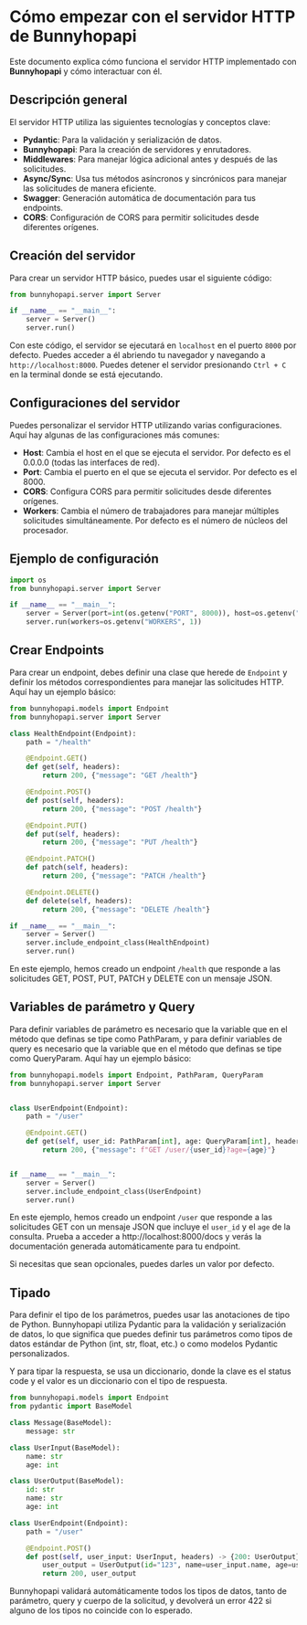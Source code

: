 # Cómo empezar con el servidor HTTP de Bunnyhopapi

Este documento explica cómo funciona el servidor HTTP implementado con **Bunnyhopapi** y cómo interactuar con él.

## Descripción general

El servidor HTTP utiliza las siguientes tecnologías y conceptos clave:

- **Pydantic**: Para la validación y serialización de datos.
- **Bunnyhopapi**: Para la creación de servidores y enrutadores.
- **Middlewares**: Para manejar lógica adicional antes y después de las solicitudes.
- **Async/Sync**: Usa tus métodos asíncronos y sincrónicos para manejar las solicitudes de manera eficiente.
- **Swagger**: Generación automática de documentación para tus endpoints.
- **CORS**: Configuración de CORS para permitir solicitudes desde diferentes orígenes.

## Creación del servidor

Para crear un servidor HTTP básico, puedes usar el siguiente código:

```python
from bunnyhopapi.server import Server

if __name__ == "__main__":
    server = Server()
    server.run()
```

Con este código, el servidor se ejecutará en `localhost` en el puerto `8000` por defecto. Puedes acceder a él abriendo tu navegador y navegando a `http://localhost:8000`.
Puedes detener el servidor presionando `Ctrl + C` en la terminal donde se está ejecutando.

## Configuraciones del servidor
Puedes personalizar el servidor HTTP utilizando varias configuraciones. Aquí hay algunas de las configuraciones más comunes:
- **Host**: Cambia el host en el que se ejecuta el servidor. Por defecto es el 0.0.0.0 (todas las interfaces de red).
- **Port**: Cambia el puerto en el que se ejecuta el servidor. Por defecto es el 8000.
- **CORS**: Configura CORS para permitir solicitudes desde diferentes orígenes.
- **Workers**: Cambia el número de trabajadores para manejar múltiples solicitudes simultáneamente. Por defecto es el número de núcleos del procesador.

## Ejemplo de configuración
```python
import os
from bunnyhopapi.server import Server

if __name__ == "__main__":
    server = Server(port=int(os.getenv("PORT", 8000)), host=os.getenv("HOST", "0.0.0.0"), cors=bool(os.getenv("CORS", False)))
    server.run(workers=os.getenv("WORKERS", 1))
```

## Crear Endpoints
Para crear un endpoint, debes definir una clase que herede de `Endpoint` y definir los métodos correspondientes para manejar las solicitudes HTTP. Aquí hay un ejemplo básico:

```python
from bunnyhopapi.models import Endpoint
from bunnyhopapi.server import Server

class HealthEndpoint(Endpoint):
    path = "/health"

    @Endpoint.GET()
    def get(self, headers):
        return 200, {"message": "GET /health"}

    @Endpoint.POST()
    def post(self, headers):
        return 200, {"message": "POST /health"}

    @Endpoint.PUT()
    def put(self, headers):
        return 200, {"message": "PUT /health"}

    @Endpoint.PATCH()
    def patch(self, headers):
        return 200, {"message": "PATCH /health"}

    @Endpoint.DELETE()
    def delete(self, headers):
        return 200, {"message": "DELETE /health"}

if __name__ == "__main__":
    server = Server()
    server.include_endpoint_class(HealthEndpoint)
    server.run()
```
En este ejemplo, hemos creado un endpoint `/health` que responde a las solicitudes GET, POST, PUT, PATCH y DELETE con un mensaje JSON.

## Variables de parámetro y Query

Para definir variables de parámetro es necesario que la variable que en el método que definas se tipe como PathParam, y para definir variables de query es necesario que la variable que en el método que definas se tipe como QueryParam. Aquí hay un ejemplo básico:


```python
from bunnyhopapi.models import Endpoint, PathParam, QueryParam
from bunnyhopapi.server import Server


class UserEndpoint(Endpoint):
    path = "/user"

    @Endpoint.GET()
    def get(self, user_id: PathParam[int], age: QueryParam[int], headers):
        return 200, {"message": f"GET /user/{user_id}?age={age}"}


if __name__ == "__main__":
    server = Server()
    server.include_endpoint_class(UserEndpoint)
    server.run()
```

En este ejemplo, hemos creado un endpoint `/user` que responde a las solicitudes GET con un mensaje JSON que incluye el `user_id` y el `age` de la consulta.
Prueba a acceder a http://localhost:8000/docs y verás la documentación generada automáticamente para tu endpoint.

Si necesitas que sean opcionales, puedes darles un valor por defecto.


## Tipado 
Para definir el tipo de los parámetros, puedes usar las anotaciones de tipo de Python. Bunnyhopapi utiliza Pydantic para la validación y serialización de datos, lo que significa que puedes definir tus parámetros como tipos de datos estándar de Python (int, str, float, etc.) o como modelos Pydantic personalizados.

Y para tipar la respuesta, se usa un diccionario, donde la clave es el status code y el valor es un diccionario con el tipo de respuesta.

```python
from bunnyhopapi.models import Endpoint
from pydantic import BaseModel

class Message(BaseModel):
    message: str

class UserInput(BaseModel):
    name: str
    age: int

class UserOutput(BaseModel):
    id: str
    name: str
    age: int

class UserEndpoint(Endpoint):
    path = "/user"

    @Endpoint.POST()
    def post(self, user_input: UserInput, headers) -> {200: UserOutput}:
        user_output = UserOutput(id="123", name=user_input.name, age=user_input.age)
        return 200, user_output
```

Bunnyhopapi validará automáticamente todos los tipos de datos, tanto de parámetro, query y cuerpo de la solicitud, y devolverá un error 422 si alguno de los tipos no coincide con lo esperado.

